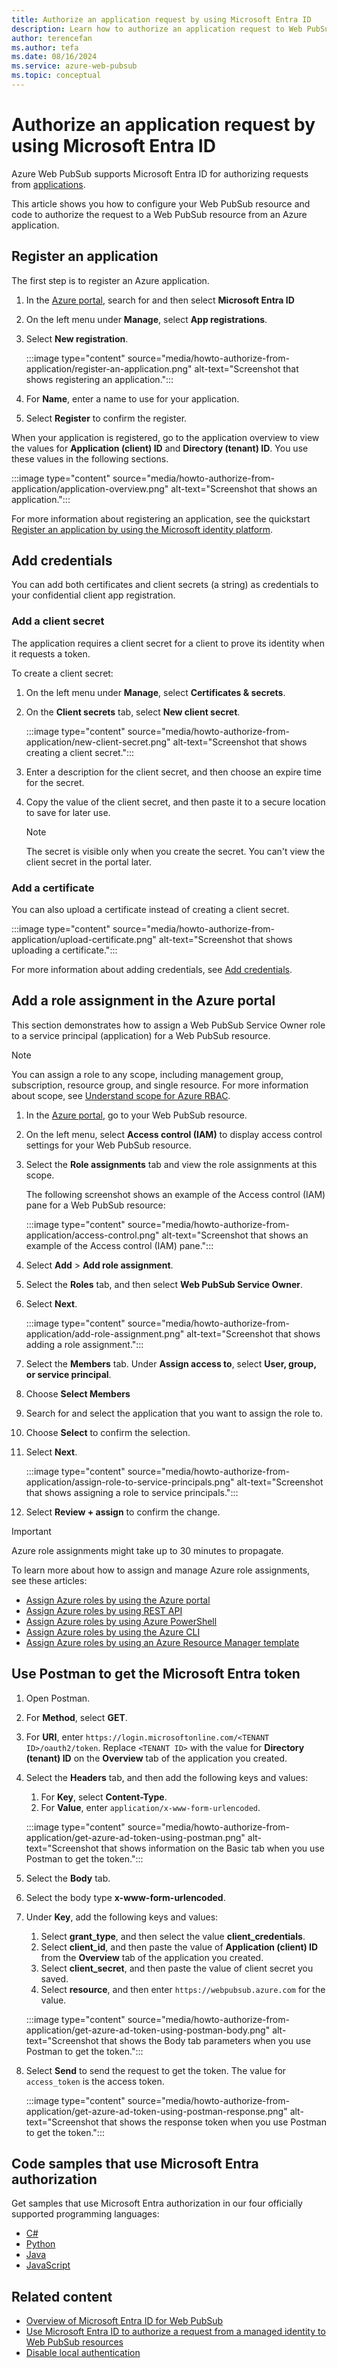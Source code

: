 ```yaml
---
title: Authorize an application request by using Microsoft Entra ID
description: Learn how to authorize an application request to Web PubSub resources by using Microsoft Entra ID.
author: terencefan
ms.author: tefa
ms.date: 08/16/2024
ms.service: azure-web-pubsub
ms.topic: conceptual
---
```


# Authorize an application request by using Microsoft Entra ID

Azure Web PubSub supports Microsoft Entra ID for authorizing requests from [applications](../active-directory/develop/app-objects-and-service-principals.md).

This article shows you how to configure your Web PubSub resource and code to authorize the request to a Web PubSub resource from an Azure application.

## Register an application

The first step is to register an Azure application.

1. In the [Azure portal](https://portal.azure.com/), search for and then select **Microsoft Entra ID**
1. On the left menu under **Manage**, select **App registrations**.
1. Select **New registration**.

    :::image type="content" source="media/howto-authorize-from-application/register-an-application.png" alt-text="Screenshot that shows registering an application.":::

1. For **Name**, enter a name to use for your application.
1. Select **Register** to confirm the register.

When your application is registered, go to the application overview to view the values for **Application (client) ID** and **Directory (tenant) ID**. You use these values in the following sections.

:::image type="content" source="media/howto-authorize-from-application/application-overview.png" alt-text="Screenshot that shows an application.":::

For more information about registering an application, see the quickstart [Register an application by using the Microsoft identity platform](../active-directory/develop/quickstart-register-app.md).

## Add credentials

You can add both certificates and client secrets (a string) as credentials to your confidential client app registration.

### Add a client secret

The application requires a client secret for a client to prove its identity when it requests a token.

To create a client secret:

1. On the left menu under **Manage**, select **Certificates & secrets**.
1. On the **Client secrets** tab, select **New client secret**.

   :::image type="content" source="media/howto-authorize-from-application/new-client-secret.png" alt-text="Screenshot that shows creating a client secret.":::

1. Enter a description for the client secret, and then choose an expire time for the secret.
1. Copy the value of the client secret, and then paste it to a secure location to save for later use.

   > [!NOTE]
   > The secret is visible only when you create the secret. You can't view the client secret in the portal later.

### Add a certificate

You can also upload a certificate instead of creating a client secret.

:::image type="content" source="media/howto-authorize-from-application/upload-certificate.png" alt-text="Screenshot that shows uploading a certificate.":::

For more information about adding credentials, see [Add credentials](../active-directory/develop/quickstart-register-app.md#add-credentials).

## Add a role assignment in the Azure portal

This section demonstrates how to assign a Web PubSub Service Owner role to a service principal (application) for a Web PubSub resource.

> [!NOTE]
> You can assign a role to any scope, including management group, subscription, resource group, and single resource. For more information about scope, see [Understand scope for Azure RBAC](../role-based-access-control/scope-overview.md).

1. In the [Azure portal](https://portal.azure.com/), go to your Web PubSub resource.

1. On the left menu, select **Access control (IAM)** to display access control settings for your Web PubSub resource.

1. Select the **Role assignments** tab and view the role assignments at this scope.

   The following screenshot shows an example of the Access control (IAM) pane for a Web PubSub resource:

   :::image type="content" source="media/howto-authorize-from-application/access-control.png" alt-text="Screenshot that shows an example of the Access control (IAM) pane.":::

1. Select **Add** > **Add role assignment**.

1. Select the **Roles** tab, and then select **Web PubSub Service Owner**.

1. Select **Next**.

   :::image type="content" source="media/howto-authorize-from-application/add-role-assignment.png" alt-text="Screenshot that shows adding a role assignment.":::

1. Select the **Members** tab. Under **Assign access to**, select **User, group, or service principal**.

1. Choose **Select Members**

1. Search for and select the application that you want to assign the role to.

1. Choose **Select** to confirm the selection.

1. Select **Next**.

   :::image type="content" source="media/howto-authorize-from-application/assign-role-to-service-principals.png" alt-text="Screenshot that shows assigning a role to service principals.":::

1. Select **Review + assign** to confirm the change.

> [!IMPORTANT]
> Azure role assignments might take up to 30 minutes to propagate.

To learn more about how to assign and manage Azure role assignments, see these articles:

- [Assign Azure roles by using the Azure portal](../role-based-access-control/role-assignments-portal.yml)
- [Assign Azure roles by using REST API](../role-based-access-control/role-assignments-rest.md)
- [Assign Azure roles by using Azure PowerShell](../role-based-access-control/role-assignments-powershell.md)
- [Assign Azure roles by using the Azure CLI](../role-based-access-control/role-assignments-cli.md)
- [Assign Azure roles by using an Azure Resource Manager template](../role-based-access-control/role-assignments-template.md)

## Use Postman to get the Microsoft Entra token

1. Open Postman.

1. For **Method**, select **GET**.

1. For **URI**, enter `https://login.microsoftonline.com/<TENANT ID>/oauth2/token`. Replace `<TENANT ID>` with the value for **Directory (tenant) ID** on the **Overview** tab of the application you created.

1. Select the **Headers** tab, and then add the following keys and values:

   1. For **Key**, select **Content-Type**.
   1. For **Value**, enter `application/x-www-form-urlencoded`.

   :::image type="content" source="media/howto-authorize-from-application/get-azure-ad-token-using-postman.png" alt-text="Screenshot that shows information on the Basic tab when you use Postman to get the token.":::

1. Select the **Body** tab.
1. Select the body type **x-www-form-urlencoded**.
1. Under **Key**, add the following keys and values:

   1. Select **grant_type**, and then select the value **client_credentials**.
   1. Select **client_id**, and then paste the value of **Application (client) ID** from the **Overview** tab of the application you created.
   1. Select **client_secret**, and then paste the value of client secret you saved.
   1. Select **resource**, and then enter `https://webpubsub.azure.com` for the value.

   :::image type="content" source="media/howto-authorize-from-application/get-azure-ad-token-using-postman-body.png" alt-text="Screenshot that shows the Body tab parameters when you use Postman to get the token.":::

1. Select **Send** to send the request to get the token. The value for `access_token` is the access token.

   :::image type="content" source="media/howto-authorize-from-application/get-azure-ad-token-using-postman-response.png" alt-text="Screenshot that shows the response token when you use Postman to get the token.":::

## Code samples that use Microsoft Entra authorization

Get samples that use Microsoft Entra authorization in our four officially supported programming languages:

- [C#](./howto-create-serviceclient-with-net-and-azure-identity.md)
- [Python](./howto-create-serviceclient-with-python-and-azure-identity.md)
- [Java](./howto-create-serviceclient-with-java-and-azure-identity.md)
- [JavaScript](./howto-create-serviceclient-with-javascript-and-azure-identity.md)

## Related content

- [Overview of Microsoft Entra ID for Web PubSub](concept-azure-ad-authorization.md)
- [Use Microsoft Entra ID to authorize a request from a managed identity to Web PubSub resources](howto-authorize-from-managed-identity.md)
- [Disable local authentication](./howto-disable-local-auth.md)
